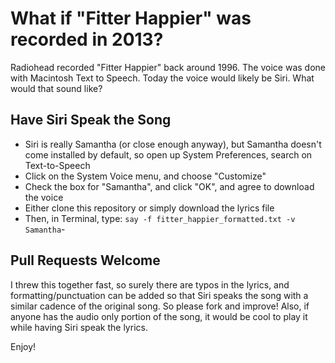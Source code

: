 What if  "Fitter Happier" was recorded in 2013?
===============================================

Radiohead recorded "Fitter Happier" back around 1996. The voice was done with Macintosh Text to Speech.
Today the voice would likely be Siri. What would that sound like?


Have Siri Speak the Song
------------------------
- Siri is really Samantha (or close enough anyway), but Samantha doesn't come installed by default, so open up System Preferences, search on Text-to-Speech
- Click on the System Voice menu, and choose "Customize"
- Check the box for "Samantha", and click "OK", and agree to download the voice
- Either clone this repository or simply download the lyrics file
- Then, in Terminal, type: `say -f fitter_happier_formatted.txt -v Samantha`- 


Pull Requests Welcome
---------------------

I threw this together fast, so surely there are typos in the lyrics, and formatting/punctuation can be added so that Siri speaks the song with a similar cadence of the original song. So please fork and improve! Also, if anyone has the audio only portion of the song, it would be cool to play it while having Siri speak the lyrics.

Enjoy!
